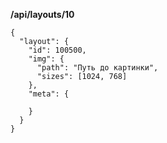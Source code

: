 **/api/layouts/10**

```
{
  "layout": {
    "id": 100500,
    "img": {
      "path": "Путь до картинки",
      "sizes": [1024, 768]
    },
    "meta": {

    }
  }
}
```